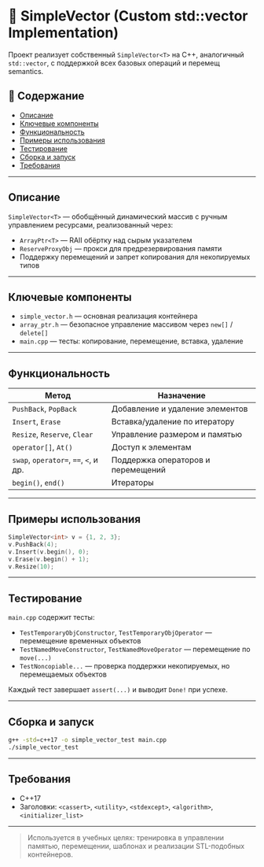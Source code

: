 # 🧮 SimpleVector (Custom std::vector Implementation)

Проект реализует собственный `SimpleVector<T>` на C++, аналогичный `std::vector`, с поддержкой всех базовых операций и перемещ semantics.

## 📑 Содержание

- [Описание](#описание)
- [Ключевые компоненты](#ключевые-компоненты)
- [Функциональность](#функциональность)
- [Примеры использования](#примеры-использования)
- [Тестирование](#тестирование)
- [Сборка и запуск](#сборка-и-запуск)
- [Требования](#требования)

---

## Описание

`SimpleVector<T>` — обобщённый динамический массив с ручным управлением ресурсами, реализованный через:

- `ArrayPtr<T>` — RAII обёртку над сырым указателем
- `ReserveProxyObj` — прокси для предрезервирования памяти
- Поддержку перемещений и запрет копирования для некопируемых типов

---

## Ключевые компоненты

- `simple_vector.h` — основная реализация контейнера
- `array_ptr.h` — безопасное управление массивом через `new[]` / `delete[]`
- `main.cpp` — тесты: копирование, перемещение, вставка, удаление

---

## Функциональность

| Метод | Назначение |
|-------|------------|
| `PushBack`, `PopBack` | Добавление и удаление элементов |
| `Insert`, `Erase` | Вставка/удаление по итератору |
| `Resize`, `Reserve`, `Clear` | Управление размером и памятью |
| `operator[]`, `At()` | Доступ к элементам |
| `swap`, `operator=`, `==`, `<`, и др. | Поддержка операторов и перемещений |
| `begin()`, `end()` | Итераторы |

---

## Примеры использования

```cpp
SimpleVector<int> v = {1, 2, 3};
v.PushBack(4);
v.Insert(v.begin(), 0);
v.Erase(v.begin() + 1);
v.Resize(10);
```

---

## Тестирование

`main.cpp` содержит тесты:

- `TestTemporaryObjConstructor`, `TestTemporaryObjOperator` — перемещение временных объектов
- `TestNamedMoveConstructor`, `TestNamedMoveOperator` — перемещение по `move(...)`
- `TestNoncopiable...` — проверка поддержки некопируемых, но перемещаемых объектов

Каждый тест завершает `assert(...)` и выводит `Done!` при успехе.

---

## Сборка и запуск

```bash
g++ -std=c++17 -o simple_vector_test main.cpp
./simple_vector_test
```

---

## Требования

- C++17
- Заголовки: `<cassert>`, `<utility>`, `<stdexcept>`, `<algorithm>`, `<initializer_list>`

---

> Используется в учебных целях: тренировка в управлении памятью, перемещении, шаблонах и реализации STL-подобных контейнеров.